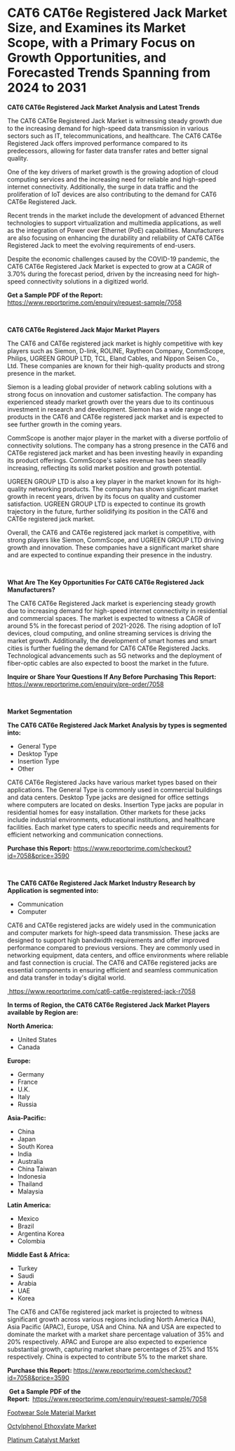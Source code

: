 <p><h1>CAT6 CAT6e Registered Jack Market Size, and Examines its Market Scope, with a Primary Focus on Growth Opportunities, and Forecasted Trends Spanning from 2024 to 2031</h1></p><p><strong>CAT6 CAT6e Registered Jack Market Analysis and Latest Trends</strong></p>
<p><p>The CAT6 CAT6e Registered Jack Market is witnessing steady growth due to the increasing demand for high-speed data transmission in various sectors such as IT, telecommunications, and healthcare. The CAT6 CAT6e Registered Jack offers improved performance compared to its predecessors, allowing for faster data transfer rates and better signal quality.</p><p>One of the key drivers of market growth is the growing adoption of cloud computing services and the increasing need for reliable and high-speed internet connectivity. Additionally, the surge in data traffic and the proliferation of IoT devices are also contributing to the demand for CAT6 CAT6e Registered Jack.</p><p>Recent trends in the market include the development of advanced Ethernet technologies to support virtualization and multimedia applications, as well as the integration of Power over Ethernet (PoE) capabilities. Manufacturers are also focusing on enhancing the durability and reliability of CAT6 CAT6e Registered Jack to meet the evolving requirements of end-users.</p><p>Despite the economic challenges caused by the COVID-19 pandemic, the CAT6 CAT6e Registered Jack Market is expected to grow at a CAGR of 3.70% during the forecast period, driven by the increasing need for high-speed connectivity solutions in a digitized world.</p></p>
<p><strong>Get a Sample PDF of the Report:&nbsp;</strong> <a href="https://www.reportprime.com/enquiry/request-sample/7058">https://www.reportprime.com/enquiry/request-sample/7058</a></p>
<p>&nbsp;</p>
<p><strong>CAT6 CAT6e Registered Jack Major Market Players</strong></p>
<p><p>The CAT6 and CAT6e registered jack market is highly competitive with key players such as Siemon, D-link, ROLINE, Raytheon Company, CommScope, Philips, UGREEN GROUP LTD, TCL, Eland Cables, and Nippon Seisen Co., Ltd. These companies are known for their high-quality products and strong presence in the market.</p><p>Siemon is a leading global provider of network cabling solutions with a strong focus on innovation and customer satisfaction. The company has experienced steady market growth over the years due to its continuous investment in research and development. Siemon has a wide range of products in the CAT6 and CAT6e registered jack market and is expected to see further growth in the coming years.</p><p>CommScope is another major player in the market with a diverse portfolio of connectivity solutions. The company has a strong presence in the CAT6 and CAT6e registered jack market and has been investing heavily in expanding its product offerings. CommScope's sales revenue has been steadily increasing, reflecting its solid market position and growth potential.</p><p>UGREEN GROUP LTD is also a key player in the market known for its high-quality networking products. The company has shown significant market growth in recent years, driven by its focus on quality and customer satisfaction. UGREEN GROUP LTD is expected to continue its growth trajectory in the future, further solidifying its position in the CAT6 and CAT6e registered jack market.</p><p>Overall, the CAT6 and CAT6e registered jack market is competitive, with strong players like Siemon, CommScope, and UGREEN GROUP LTD driving growth and innovation. These companies have a significant market share and are expected to continue expanding their presence in the industry.</p></p>
<p>&nbsp;</p>
<p><strong>What Are The Key Opportunities For CAT6 CAT6e Registered Jack Manufacturers?</strong></p>
<p><p>The CAT6 CAT6e Registered Jack market is experiencing steady growth due to increasing demand for high-speed internet connectivity in residential and commercial spaces. The market is expected to witness a CAGR of around 5% in the forecast period of 2021-2026. The rising adoption of IoT devices, cloud computing, and online streaming services is driving the market growth. Additionally, the development of smart homes and smart cities is further fueling the demand for CAT6 CAT6e Registered Jacks. Technological advancements such as 5G networks and the deployment of fiber-optic cables are also expected to boost the market in the future.</p></p>
<p><strong>Inquire or Share Your Questions If Any Before Purchasing This Report:</strong> <a href="https://www.reportprime.com/enquiry/pre-order/7058">https://www.reportprime.com/enquiry/pre-order/7058</a></p>
<p>&nbsp;</p>
<p><strong>Market Segmentation</strong></p>
<p><strong>The CAT6 CAT6e Registered Jack Market Analysis by types is segmented into:</strong></p>
<p><ul><li>General Type</li><li>Desktop Type</li><li>Insertion Type</li><li>Other</li></ul></p>
<p><p>CAT6 CAT6e Registered Jacks have various market types based on their applications. The General Type is commonly used in commercial buildings and data centers. Desktop Type jacks are designed for office settings where computers are located on desks. Insertion Type jacks are popular in residential homes for easy installation. Other markets for these jacks include industrial environments, educational institutions, and healthcare facilities. Each market type caters to specific needs and requirements for efficient networking and communication connections.</p></p>
<p><strong>Purchase this Report:&nbsp;</strong><a href="https://www.reportprime.com/checkout?id=7058&price=3590">https://www.reportprime.com/checkout?id=7058&price=3590</a></p>
<p>&nbsp;</p>
<p><strong>The CAT6 CAT6e Registered Jack Market Industry Research by Application is segmented into:</strong></p>
<p><ul><li>Communication</li><li>Computer</li></ul></p>
<p><p>CAT6 and CAT6e registered jacks are widely used in the communication and computer markets for high-speed data transmission. These jacks are designed to support high bandwidth requirements and offer improved performance compared to previous versions. They are commonly used in networking equipment, data centers, and office environments where reliable and fast connection is crucial. The CAT6 and CAT6e registered jacks are essential components in ensuring efficient and seamless communication and data transfer in today's digital world.</p></p>
<p><a href="https://www.reportprime.com/cat6-cat6e-registered-jack-r7058">&nbsp;https://www.reportprime.com/cat6-cat6e-registered-jack-r7058</a></p>
<p><strong>In terms of Region, the CAT6 CAT6e Registered Jack Market Players available by Region are:</strong></p>
<p>
    <p> <strong> North America: </strong>
        <ul>
            <li>United States</li>
            <li>Canada</li>
        </ul>
        </p> 
    <p> <strong> Europe: </strong>
        <ul>
            <li>Germany</li>
            <li>France</li>
            <li>U.K.</li>
            <li>Italy</li>
            <li>Russia</li>
        </ul>
        </p> 
    <p> <strong> Asia-Pacific: </strong>
        <ul>
            <li>China</li>
            <li>Japan</li>
            <li>South Korea</li>
            <li>India</li>
            <li>Australia</li>
            <li>China Taiwan</li>
            <li>Indonesia</li>
            <li>Thailand</li>
            <li>Malaysia</li>
        </ul>
        </p> 
    <p> <strong> Latin America: </strong>
        <ul>
            <li>Mexico</li>
            <li>Brazil</li>
            <li>Argentina Korea</li>
            <li>Colombia</li>
        </ul>
        </p> 
    <p> <strong> Middle East & Africa: </strong>
        <ul>
            <li>Turkey</li>
            <li>Saudi</li>
            <li>Arabia</li>
            <li>UAE</li>
            <li>Korea</li>
        </ul>
    </p>
    </p>
<p><p>The CAT6 and CAT6e registered jack market is projected to witness significant growth across various regions including North America (NA), Asia Pacific (APAC), Europe, USA and China. NA and USA are expected to dominate the market with a market share percentage valuation of 35% and 20% respectively. APAC and Europe are also expected to experience substantial growth, capturing market share percentages of 25% and 15% respectively. China is expected to contribute 5% to the market share.</p></p>
<p><strong>Purchase this Report: </strong><a href="https://www.reportprime.com/checkout?id=7058&price=3590">https://www.reportprime.com/checkout?id=7058&price=3590</a></p>
<p>&nbsp;<strong>Get a Sample PDF of the Report:&nbsp;&nbsp;</strong><a href="https://www.reportprime.com/enquiry/request-sample/7058">https://www.reportprime.com/enquiry/request-sample/7058</a></p>
<p><strong></strong></p>
<p><p><a href="https://www.linkedin.com/pulse/footwear-sole-material-market-offer-valuable-insights-size-share-b3uuf?trackingId=Y5Ar4JAcyapFnsHr3oIePA%3D%3D">Footwear Sole Material Market</a></p><p><a href="https://www.linkedin.com/pulse/octylphenol-ethoxylate-market-growth-trends-covid-19-impact-forecasts-r6lcf?trackingId=QHcn9dmtxw99OmK%2BZKHQsQ%3D%3D">Octylphenol Ethoxylate Market</a></p><p><a href="https://www.linkedin.com/pulse/platinum-catalyst-market-offer-valuable-insights-size-share-trends-kuukf?trackingId=homI9oUPfNa1ox2AjL90kg%3D%3D">Platinum Catalyst Market</a></p></p>
